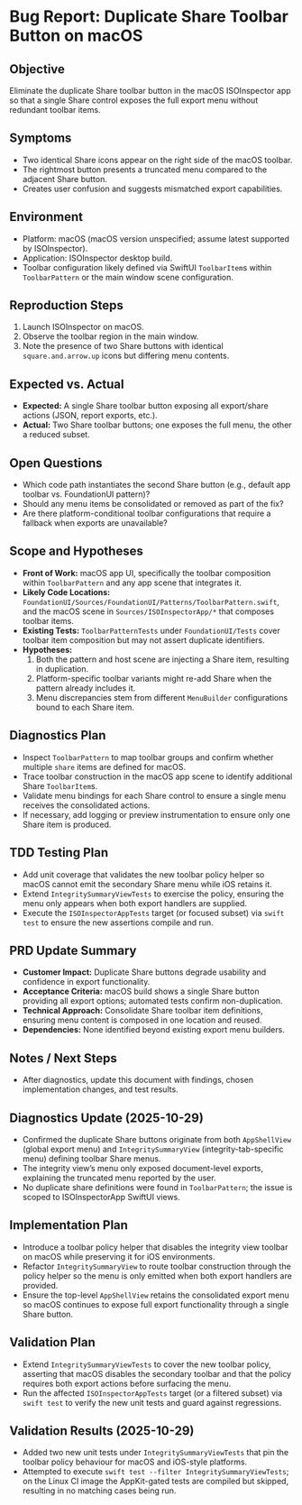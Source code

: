 # Bug Report: Duplicate Share Toolbar Button on macOS

## Objective
Eliminate the duplicate Share toolbar button in the macOS ISOInspector app so that a single Share control exposes the full export menu without redundant toolbar items.

## Symptoms
- Two identical Share icons appear on the right side of the macOS toolbar.
- The rightmost button presents a truncated menu compared to the adjacent Share button.
- Creates user confusion and suggests mismatched export capabilities.

## Environment
- Platform: macOS (macOS version unspecified; assume latest supported by ISOInspector).
- Application: ISOInspector desktop build.
- Toolbar configuration likely defined via SwiftUI `ToolbarItem`s within `ToolbarPattern` or the main window scene configuration.

## Reproduction Steps
1. Launch ISOInspector on macOS.
2. Observe the toolbar region in the main window.
3. Note the presence of two Share buttons with identical `square.and.arrow.up` icons but differing menu contents.

## Expected vs. Actual
- **Expected:** A single Share toolbar button exposing all export/share actions (JSON, report exports, etc.).
- **Actual:** Two Share toolbar buttons; one exposes the full menu, the other a reduced subset.

## Open Questions
- Which code path instantiates the second Share button (e.g., default app toolbar vs. FoundationUI pattern)?
- Should any menu items be consolidated or removed as part of the fix?
- Are there platform-conditional toolbar configurations that require a fallback when exports are unavailable?

## Scope and Hypotheses
- **Front of Work:** macOS app UI, specifically the toolbar composition within `ToolbarPattern` and any app scene that integrates it.
- **Likely Code Locations:** `FoundationUI/Sources/FoundationUI/Patterns/ToolbarPattern.swift`, and the macOS scene in `Sources/ISOInspectorApp/*` that composes toolbar items.
- **Existing Tests:** `ToolbarPatternTests` under `FoundationUI/Tests` cover toolbar item composition but may not assert duplicate identifiers.
- **Hypotheses:**
  1. Both the pattern and host scene are injecting a Share item, resulting in duplication.
  2. Platform-specific toolbar variants might re-add Share when the pattern already includes it.
  3. Menu discrepancies stem from different `MenuBuilder` configurations bound to each Share item.

## Diagnostics Plan
- Inspect `ToolbarPattern` to map toolbar groups and confirm whether multiple `share` items are defined for macOS.
- Trace toolbar construction in the macOS app scene to identify additional Share `ToolbarItem`s.
- Validate menu bindings for each Share control to ensure a single menu receives the consolidated actions.
- If necessary, add logging or preview instrumentation to ensure only one Share item is produced.

## TDD Testing Plan
- Add unit coverage that validates the new toolbar policy helper so macOS cannot emit the secondary Share menu while iOS retains it.
- Extend `IntegritySummaryViewTests` to exercise the policy, ensuring the menu only appears when both export handlers are supplied.
- Execute the `ISOInspectorAppTests` target (or focused subset) via `swift test` to ensure the new assertions compile and run.

## PRD Update Summary
- **Customer Impact:** Duplicate Share buttons degrade usability and confidence in export functionality.
- **Acceptance Criteria:** macOS build shows a single Share button providing all export options; automated tests confirm non-duplication.
- **Technical Approach:** Consolidate Share toolbar item definitions, ensuring menu content is composed in one location and reused.
- **Dependencies:** None identified beyond existing export menu builders.

## Notes / Next Steps
- After diagnostics, update this document with findings, chosen implementation changes, and test results.

## Diagnostics Update (2025-10-29)
- Confirmed the duplicate Share buttons originate from both `AppShellView` (global export menu) and `IntegritySummaryView` (integrity-tab-specific menu) defining toolbar Share menus.
- The integrity view’s menu only exposed document-level exports, explaining the truncated menu reported by the user.
- No duplicate share definitions were found in `ToolbarPattern`; the issue is scoped to ISOInspectorApp SwiftUI views.

## Implementation Plan
- Introduce a toolbar policy helper that disables the integrity view toolbar on macOS while preserving it for iOS environments.
- Refactor `IntegritySummaryView` to route toolbar construction through the policy helper so the menu is only emitted when both export handlers are provided.
- Ensure the top-level `AppShellView` retains the consolidated export menu so macOS continues to expose full export functionality through a single Share button.

## Validation Plan
- Extend `IntegritySummaryViewTests` to cover the new toolbar policy, asserting that macOS disables the secondary toolbar and that the policy requires both export actions before surfacing the menu.
- Run the affected `ISOInspectorAppTests` target (or a filtered subset) via `swift test` to verify the new unit tests and guard against regressions.

## Validation Results (2025-10-29)
- Added two new unit tests under `IntegritySummaryViewTests` that pin the toolbar policy behaviour for macOS and iOS-style platforms.
- Attempted to execute `swift test --filter IntegritySummaryViewTests`; on the Linux CI image the AppKit-gated tests are compiled but skipped, resulting in no matching cases being run.

